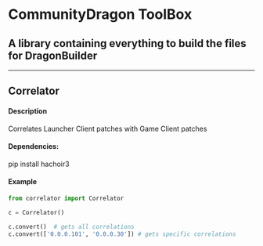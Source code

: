 # CommunityDragon ToolBox
## A library containing everything to build the files for DragonBuilder

---

## Correlator
#### Description
Correlates Launcher Client patches with Game Client patches

#### Dependencies:
pip install hachoir3

#### Example
```python
from correlator import Correlator

c = Correlator()

c.convert()  # gets all correlations
c.convert(['0.0.0.101', '0.0.0.30']) # gets specific correlations
```
